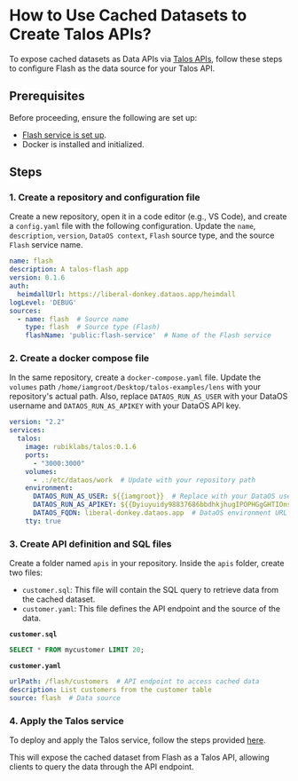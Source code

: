 # How to Use Cached Datasets to Create Talos APIs?

To expose cached datasets as Data APIs via [Talos APIs](/resources/stacks/talos/), follow these steps to configure Flash as the data source for your Talos API.

## Prerequisites

Before proceeding, ensure the following are set up:

- [Flash service is set up](/resources/stacks/flash/flash_service/).
- Docker is installed and initialized.

## Steps

### **1. Create a repository and configuration file**

Create a new repository, open it in a code editor (e.g., VS Code), and create a `config.yaml` file with the following configuration. Update the `name`, `description`, `version`, `DataOS context`, `Flash` source type, and the source `Flash` service name.

```yaml
name: flash
description: A talos-flash app
version: 0.1.6
auth:
  heimdallUrl: https://liberal-donkey.dataos.app/heimdall
logLevel: 'DEBUG'
sources:
  - name: flash  # Source name
    type: flash  # Source type (Flash)
    flashName: 'public:flash-service'  # Name of the Flash service
```

### **2. Create a docker compose file**

In the same repository, create a `docker-compose.yaml` file. Update the `volumes` path `/home/iamgroot/Desktop/talos-examples/lens` with your repository's actual path. Also, replace `DATAOS_RUN_AS_USER` with your DataOS username and `DATAOS_RUN_AS_APIKEY` with your DataOS API key.

```yaml
version: "2.2"
services:
  talos:
    image: rubiklabs/talos:0.1.6
    ports:
      - "3000:3000"
    volumes:
      - .:/etc/dataos/work  # Update with your repository path
    environment:
      DATAOS_RUN_AS_USER: ${{iamgroot}}  # Replace with your DataOS username
      DATAOS_RUN_AS_APIKEY: ${{Dyiuyuidy98837686bbdhkjhugIPOPHGgGHTIOnsd68FH=}}  # Replace with your DataOS API key
      DATAOS_FQDN: liberal-donkey.dataos.app  # DataOS environment URL
    tty: true
```

### **3. Create API definition and SQL files**

Create a folder named `apis` in your repository. Inside the `apis` folder, create two files:
- `customer.sql`: This file will contain the SQL query to retrieve data from the cached dataset.
- `customer.yaml`: This file defines the API endpoint and the source of the data.

**`customer.sql`**

```sql
SELECT * FROM mycustomer LIMIT 20;
```

**`customer.yaml`**

```yaml
urlPath: /flash/customers  # API endpoint to access cached data
description: List customers from the customer table
source: flash  # Data source
```

### **4. Apply the Talos service**

To deploy and apply the Talos service, follow the steps provided [here](/resources/stacks/talos/set_up/#steps).

This will expose the cached dataset from Flash as a Talos API, allowing clients to query the data through the API endpoint.